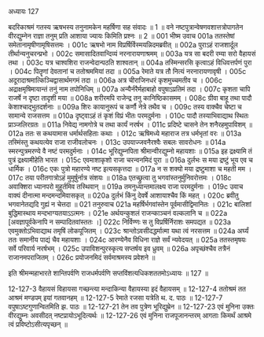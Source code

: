 अध्यायः 127

बदरिकाश्रमं गतस्य ऋषभस्य तनुनामकेन महर्षिणा सह संवादः ॥ 1 ॥ वने नष्टपुत्रान्वेषणवशात्तत्रोपागतेन वीरद्युम्नेन राज्ञा तनुम् प्रति आशाया ज्यायः किमिति प्रश्नः ॥ 2 ॥
001	भीष्म उवाच 
001a	ततस्तेषां समेतानामृषीणामृषिसत्तमः ।
001c	ऋषभो नाम विप्रर्षिर्विस्मयन्निदमब्रवीत् ॥
002a	पुराऽहं राजशार्दूल तीर्थान्यनुचरन्प्रभो ।
002c	समासादितवान्दिव्यं नरनारायणाश्रमम् ॥
003a	यत्र सा बदरी रम्या सरो वैहायसं तथा ।
003c	यत्र चाश्वशिरा राजन्वेदान्पठति शाश्वतान् ॥
004a	तस्मिन्सरसि कृत्वाऽहं विधिवत्तर्पणं पुरा ।
004c	पितॄणां देवतानां च ततोश्रममियां तदा ॥
005a	रेमाते यत्र तौ नित्यं नरनारायणावृषी ।
005c	अदूरादाश्रमात्किञ्चिद्वासार्थमगमं तदा ॥
006a	अत्र चीराजिनधरं कृशमुच्चमतीव च ।
006c	अद्राक्षमृषिमायान्तं तनुं नाम तपोनिधिम् ॥
007a	अन्यैर्नरैर्महाबाहो वपुषाऽप्रतिमं तदा ।
007c	कृशता चापि राजर्षे न दृष्टा तादृशी मया ॥
008a	शरीरमपि राजेन्द्र तनु कानिष्ठिकासमम् ।
008c	ग्रीवा बाहू तथा पादौ केशाश्चाद्भुतदर्शनाः ॥
009a	शिरः कायानुरूपं च कर्णौ नेत्रे तथैव च ।
009c	तस्य वाक्चैव चेष्टा च सामान्ये राजसत्तम ॥
010a	दृष्ट्वाऽहं तं कृशं विप्रं भीतः परमदुर्मनाः ।
010c	पादौ तस्याभिवाद्याथ स्थितः प्राञ्जलिरग्रतः ॥
011a	निवेद्य नामगोत्रे च तथा कार्यं नरर्षभ ।
011c	प्रदिष्टे चासने तेन शनैरहमुपाविशम् ॥
012a	ततः स कथयामास धर्मार्थसहिताः कथाः ।
012c	ऋषिमध्ये महाराज तत्र धर्मभृतां वरः ॥
013a	तस्मिंस्तु कथयत्येव राजा राजीवलोचनः ।
013c	उपयाज्जवनैरश्वैः सबलः सावरोधनः ॥
014a	स्मरन्पुत्रमरण्ये वै नष्टं परमदुर्मनाः ।
014c	भूरिद्युम्नपिता श्रीमान्वीरद्युम्नो महायशाः ॥
015a	इह द्रक्ष्यामि तं पुत्रं द्रक्ष्यामीहेति भारत ।
015c	एवमाशाकृशो राजा चरन्वनमिदं पुरा ॥
016a	दुर्लभः स मया द्रष्टुं भूय एव च धार्मिक ।
016c	एकः पुत्रो महारण्ये नष्ट इत्यसकृत्तदा ॥
017a	न स शक्यो मया द्रष्टुमाशा च महती मम ।
017c	तया परीतगात्रोऽहं मुमूर्षुर्नात्र संशयः ॥
018a	एतच्छ्रुत्वा तु भगवांस्तनुर्मुनिवरोत्तमः ।
018c	अवाक्शिरा ध्यानपरो मुहूर्तमिव तस्थिवान् ॥
019a	तमनुध्यान्तमालक्ष्य राजा परमदुर्मनाः ।
019c	उवाच वाक्यं दीनात्मा मन्दमन्दमिवासकृत् ॥
020a	दुर्लभं किंनु देवर्षे आशायाश्चैव किं महत् ।
020c	ब्रवीतु भगवानेतद्यदि गुह्यं न चेत्तदा ॥
021	तनुरुवाच 
021a	महर्षिर्भगवांस्तेन पूर्वमासीद्विमानितः ।
021c	बालिशां बुद्धिमास्थाय मन्दभाग्यतयाऽऽत्मनः ।
021e	अर्थयन्कुशलं राजन्काञ्चनं वल्कलानि च ॥
022a	[अवज्ञापूर्वकेनापि न सम्पादितवांस्ततः ।]
022c	निर्विण्णः स तु विप्रर्षिर्निराशः समपद्यत ॥
023a	एवमुक्तोऽभिवाद्याथ तमृषिं लोकपूजितम् ।
023c	श्रान्तोऽवसीदद्धर्मात्मा यथा त्वं नरसत्तम ॥
024a	अर्घ्यं ततः समानीय पाद्यं चैव महायशाः ।
024c	आरण्येनैव विधिना राज्ञे सर्वं न्यवेदयत् ॥
025a	ततस्तमृषयः सर्वे परिवार्य नरर्षभम् ।
025c	उपाविशन्पुरस्कृत्य सप्तर्षय इव ध्रुवम् ॥
026a	अपृच्छंश्चैव तत्रैनं राजानमपराजितम् ।
026c	प्रयोजनमिदं सर्वमाश्रमस्य प्रवेशने ॥ 

इति श्रीमन्महाभारते शान्तिपर्वणि राजधर्मपर्वणि सप्तविंशत्यधिकशततमोऽध्यायः ॥ 127 ॥

12-127-3 वैहायसं विहायसा गच्छन्त्या मन्दाकिन्या वैहायस्या इदं वैहायसम् ॥ 12-127-4 ततोश्रमं तत आश्रमं मण्डपम् इयां गतवानहम् ॥ 12-127-5 रेमाते रजसा यत्रेति थ. द. पाठः ॥ 12-127-7 वपुषाऽष्टगुणान्वितमिति झ. पाठः ॥ 12-127-21 तेन तव पुत्रेण भूरिद्युम्रेन ॥ 12-127-23 एवं मुनिना उक्तः वीरद्युम्नः अवसीदत् नष्टप्रायोऽभूदित्यर्थः ॥ 12-127-26 एवं मुनिना राजपूजानन्तरम् आगताः किमर्थं आश्रमे त्वं प्रविष्टोऽसीत्यपृच्छन् ॥
